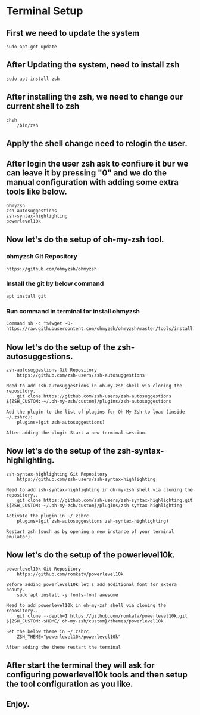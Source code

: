 # Terminal Setup 

## First we need to update the system 
    sudo apt-get update

## After Updating the system, need to install zsh 
    sudo apt install zsh

## After installing the zsh, we need to change our current shell to zsh 
    chsh
        /bin/zsh

## Apply the shell change need to relogin the user.

## After login the user zsh ask to confiure it bur we can leave it by pressing "0" and we do the manual configuration with adding some extra tools like below.
    ohmyzsh
    zsh-autosuggestions
    zsh-syntax-highlighting
    powerlevel10k

## Now let's do the setup of oh-my-zsh tool.

### ohmyzsh Git Repository 
    https://github.com/ohmyzsh/ohmyzsh

### Install the git by below command
    apt install git

### Run command in terminal for install ohmyzsh
    Command sh -c "$(wget -O- https://raw.githubusercontent.com/ohmyzsh/ohmyzsh/master/tools/install.sh)"

## Now let's do the setup of the zsh-autosuggestions.
    zsh-autosuggestions Git Repository
        https://github.com/zsh-users/zsh-autosuggestions

    Need to add zsh-autosuggestions in oh-my-zsh shell via cloning the repository.
        git clone https://github.com/zsh-users/zsh-autosuggestions ${ZSH_CUSTOM:-~/.oh-my-zsh/custom}/plugins/zsh-autosuggestions
    
    Add the plugin to the list of plugins for Oh My Zsh to load (inside ~/.zshrc):
        plugins=(git zsh-autosuggestions)

    After adding the plugin Start a new terminal session.

## Now let's do the setup of the zsh-syntax-highlighting.
    zsh-syntax-highlighting Git Repository
        https://github.com/zsh-users/zsh-syntax-highlighting

    Need to add zsh-syntax-highlighting in oh-my-zsh shell via cloning the repository..
        git clone https://github.com/zsh-users/zsh-syntax-highlighting.git ${ZSH_CUSTOM:-~/.oh-my-zsh/custom}/plugins/zsh-syntax-highlighting
    
    Activate the plugin in ~/.zshrc
        plugins=(git zsh-autosuggestions zsh-syntax-highlighting)

    Restart zsh (such as by opening a new instance of your terminal emulator).

## Now let's do the setup of the powerlevel10k.
    powerlevel10k Git Repository
        https://github.com/romkatv/powerlevel10k

    Before adding powerlevel10k let's add additional font for extera beauty.
        sudo apt install -y fonts-font awesome

    Need to add powerlevel10k in oh-my-zsh shell via cloning the repository..
        git clone --depth=1 https://github.com/romkatv/powerlevel10k.git ${ZSH_CUSTOM:-$HOME/.oh-my-zsh/custom}/themes/powerlevel10k

    Set the below theme in ~/.zshrc.
        ZSH_THEME="powerlevel10k/powerlevel10k"

    After adding the theme restart the terminal

## After start the terminal they will ask for configuring powerlevel10k tools and then setup the tool configuration as you like.

## Enjoy. 
